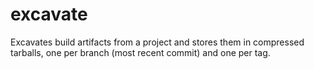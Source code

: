 # excavate
Excavates build artifacts from a project and stores them in compressed tarballs, one per branch (most recent commit) and one per tag.

